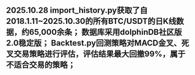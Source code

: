 2025.10.28
import_history.py获取了自2018.1.11~2025.10.30的所有BTC/USDT的日K线数据，约65,000余条；
数据库采用dolphinDB社区版2.0稳定版；
Backtest.py回测策略对MACD金叉、死叉交易策略进行评估，评估结果最大回撤99%，属于不适合交易的策略；
----------------------------------------------------------------------------------------------------

